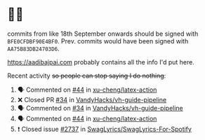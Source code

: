 # 👋🏻
<!--
**aadibajpai/aadibajpai** is a ✨ _special_ ✨ repository because its `README.md` (this file) appears on your GitHub profile.
-->
commits from like 18th September onwards should be signed with `BFE0CFDBF90E4BF0`. Prev. commits would have been signed with `AA75B83DB24703D6`.

https://aadibajpai.com probably contains all the info I'd put here.

Recent activity ~~so people can stop saying I do nothing~~:
<!--START_SECTION:activity-->
1. 🗣 Commented on [#44](https://github.com/xu-cheng/latex-action/issues/44) in [xu-cheng/latex-action](https://github.com/xu-cheng/latex-action)
2. ❌ Closed PR [#34](https://github.com/VandyHacks/vh-guide-pipeline/pull/34) in [VandyHacks/vh-guide-pipeline](https://github.com/VandyHacks/vh-guide-pipeline)
3. 🗣 Commented on [#34](https://github.com/VandyHacks/vh-guide-pipeline/issues/34) in [VandyHacks/vh-guide-pipeline](https://github.com/VandyHacks/vh-guide-pipeline)
4. 🗣 Commented on [#44](https://github.com/xu-cheng/latex-action/issues/44) in [xu-cheng/latex-action](https://github.com/xu-cheng/latex-action)
5. ❗️ Closed issue [#2737](https://github.com/SwagLyrics/SwagLyrics-For-Spotify/issues/2737) in [SwagLyrics/SwagLyrics-For-Spotify](https://github.com/SwagLyrics/SwagLyrics-For-Spotify)
<!--END_SECTION:activity-->
